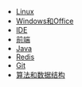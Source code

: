 - <a href="Linux/index.md">Linux</a>
- <a href="Windows和Office/index.md">Windows和Office</a>
- <a href="IDE/index.md">IDE</a>
- <a href="前端/index.md">前端</a>
- <a href="Java/index.md">Java</a>
- <a href="Redis/index.md">Redis</a>
- <a href="Git/index.md">Git</a>
- <a href="算法和数据结构/index.md">算法和数据结构</a>
